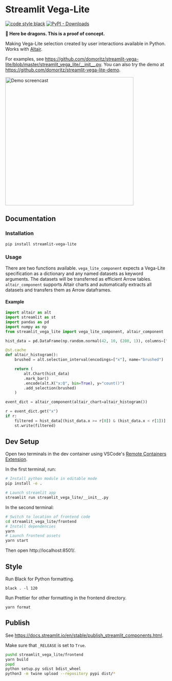 # Streamlit Vega-Lite

[![code style black](https://img.shields.io/badge/code%20style-black-000000.svg)](https://github.com/psf/black)
[![PyPI - Downloads](https://img.shields.io/pypi/v/streamlit-vega-lite)](https://pypi.org/project/streamlit-vega-lite)

**🐉 Here be dragons. This is a proof of concept.**

Making Vega-Lite selection created by user interactions available in Python. Works with [Altair](https://altair-viz.github.io/).

For examples, see https://github.com/domoritz/streamlit-vega-lite/blob/master/streamlit_vega_lite/__init__.py. You can also try the demo at https://github.com/domoritz/streamlit-vega-lite-demo. 

<img src="./demo.gif" alt="Demo screencast" width=400></img>

## Documentation

### Installation

`pip install streamlit-vega-lite`

### Usage

There are two functions available. `vega_lite_component` expects a Vega-Lite specification as a dictionary and any named datasets as keyword arguments. The datasets will be transferred as efficient Arrow tables. `altair_component` supports Altair charts and automatically extracts all datasets and transfers them as Arrow dataframes.

#### Example

```python
import altair as alt
import streamlit as st
import pandas as pd
import numpy as np
from streamlit_vega_lite import vega_lite_component, altair_component

hist_data = pd.DataFrame(np.random.normal(42, 10, (200, 1)), columns=["x"])

@st.cache
def altair_histogram():
    brushed = alt.selection_interval(encodings=["x"], name="brushed")

    return (
        alt.Chart(hist_data)
        .mark_bar()
        .encode(alt.X("x:Q", bin=True), y="count()")
        .add_selection(brushed)
    )

event_dict = altair_component(altair_chart=altair_histogram())

r = event_dict.get("x")
if r:
    filtered = hist_data[(hist_data.x >= r[0]) & (hist_data.x < r[1])]
    st.write(filtered)
```

## Dev Setup

Open two terminals in the dev container using VSCode's [Remote Containers Extension](https://code.visualstudio.com/docs/remote/containers).

In the first terminal, run:

```bash
# Install python module in editable mode
pip install -e .

# Launch streamlit app
streamlit run streamlit_vega_lite/__init__.py
```

In the second terminal:

```bash
# Switch to location of frontend code
cd streamlit_vega_lite/frontend
# Install dependencies
yarn
# Launch frontend assets
yarn start
```

Then open http://localhost:8501/.

## Style

Run Black for Python formatting.

```
black . -l 120
```

Run Prettier for other formatting in the frontend directory.

```
yarn format
```

## Publish

See https://docs.streamlit.io/en/stable/publish_streamlit_components.html.

Make sure that `_RELEASE` is set to `True`.

```sh
pushd streamlit_vega_lite/frontend
yarn build
popd
python setup.py sdist bdist_wheel
python3 -m twine upload --repository pypi dist/*
```
